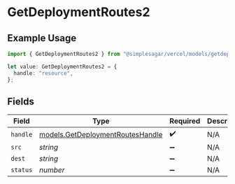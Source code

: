 # GetDeploymentRoutes2

## Example Usage

```typescript
import { GetDeploymentRoutes2 } from "@simplesagar/vercel/models/getdeploymentop.js";

let value: GetDeploymentRoutes2 = {
  handle: "resource",
};
```

## Fields

| Field                                                                      | Type                                                                       | Required                                                                   | Description                                                                |
| -------------------------------------------------------------------------- | -------------------------------------------------------------------------- | -------------------------------------------------------------------------- | -------------------------------------------------------------------------- |
| `handle`                                                                   | [models.GetDeploymentRoutesHandle](../models/getdeploymentrouteshandle.md) | :heavy_check_mark:                                                         | N/A                                                                        |
| `src`                                                                      | *string*                                                                   | :heavy_minus_sign:                                                         | N/A                                                                        |
| `dest`                                                                     | *string*                                                                   | :heavy_minus_sign:                                                         | N/A                                                                        |
| `status`                                                                   | *number*                                                                   | :heavy_minus_sign:                                                         | N/A                                                                        |